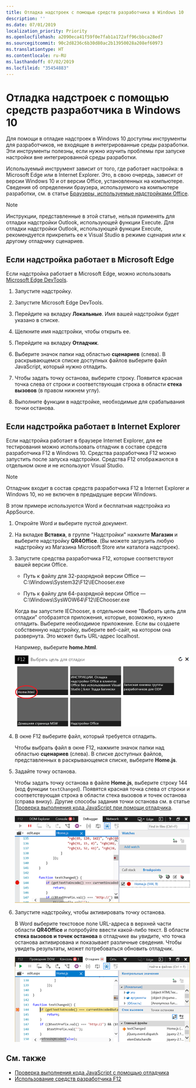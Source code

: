```yaml
---
title: Отладка надстроек с помощью средств разработчика в Windows 10
description: ''
ms.date: 07/01/2019
localization_priority: Priority
ms.openlocfilehash: a2090eca41f59f0e7fab1a172aff96cbbca28ed7
ms.sourcegitcommit: 90c2d8236c6b30d80ac2b13950028a208ef60973
ms.translationtype: HT
ms.contentlocale: ru-RU
ms.lasthandoff: 07/02/2019
ms.locfileid: "35454883"
---
```

# <a name="debug-add-ins-using-developer-tools-on-windows-10"></a>Отладка надстроек с помощью средств разработчика в Windows 10

Для помощи в отладке надстроек в Windows 10 доступны инструменты для разработчиков, не входящие в интегрированные среды разработки. Эти инструменты полезны, если нужно изучить проблемы при запуске настройки вне интегрированной среды разработки.

Используемый инструмент зависит от того, где работает настройка: в Microsoft Edge или в Internet Explorer. Это, в свою очередь, зависит от версии Windows 10 и от версии Office, установленных на компьютере. Сведения об определении браузера, используемого на компьютере разработки, см. в статье [Браузеры, используемые надстройками Office](../concepts/browsers-used-by-office-web-add-ins.md). 


> [!NOTE]
> Инструкции, представленные в этой статье, нельзя применять для отладки надстройки Outlook, использующей функции Execute. Для отладки надстройки Outlook, использующей функции Execute, рекомендуется прикрепить ее к Visual Studio в режиме сценария или к другому отладчику сценариев.

## <a name="when-the-add-in-is-running-in-edge"></a>Если надстройка работает в Microsoft Edge

Если надстройка работает в Microsoft Edge, можно использовать [Microsoft Edge DevTools](https://www.microsoft.com/p/microsoft-edge-devtools-preview/9mzbfrmz0mnj?activetab=pivot%3Aoverviewtab). 

1. Запустите надстройку. 

2. Запустите Microsoft Edge DevTools.

3. Перейдите на вкладку **Локальные**. Имя вашей надстройки будет указано в списке.

4. Щелкните имя надстройки, чтобы открыть ее.

5. Перейдите на вкладку **Отладчик**. 

6. Выберите значок папки над областью **сценариев** (слева). В раскрывающемся списке доступных файлов выберите файл JavaScript, который нужно отладить.

7. Чтобы задать точку останова, выберите строку. Появится красная точка слева от строки и соответствующая строка в области **стека вызовов** (в правом нижнем углу).

8. Выполните функции в надстройке, необходимые для срабатывания точки останова.

## <a name="when-the-add-in-is-running-in-internet-explorer"></a>Если надстройка работает в Internet Explorer

Если надстройка работает в браузере Internet Explorer, для ее тестирования можно использовать отладчик в составе средств разработчика F12 в Windows 10. Средства разработчика F12 можно запустить после запуска надстройки. Средства F12 отображаются в отдельном окне и не используют Visual Studio.

> [!NOTE]
> Отладчик входит в состав средств разработчика F12 в Internet Explorer и Windows 10, но не включен в предыдущие версии Windows. 

В этом примере используются Word и бесплатная надстройка из AppSource.

1. Откройте Word и выберите пустой документ.  
    
2. На вкладке **Вставка**, в группе "Надстройки" нажмите **Магазин** и выберите надстройку **QR4Office**. (Вы можете загрузить любую надстройку из Магазина Microsoft Store или каталога надстроек).
    
3. Запустите средства разработчика F12, которые соответствуют вашей версии Office.
    
   - Путь к файлу для 32-разрядной версии Office — C:\Windows\System32\F12\IEChooser.exe
    
   - Путь к файлу для 64-разрядной версии Office — C:\Windows\SysWOW64\F12\IEChooser.exe
    
   Когда вы запустите IEChooser, в отдельном окне "Выбрать цель для отладки" отобразятся приложения, которые, возможно, нужно отладить. Выберите необходимое приложение. Если вы создаете собственную надстройку, выберите веб-сайт, на котором она развернута. Это может быть URL-адрес localhost. 
    
   Например, выберите **home.html**. 
    
   ![Экран IEChooser с выделенной надстройкой](../images/choose-target-to-debug.png)

4. В окне F12 выберите файл, который требуется отладить.
    
   Чтобы выбрать файл в окне F12, нажмите значок папки над областью **сценариев** (слева). В списке доступных файлов, представленных в раскрывающемся списке, выберите **Home.js**.
    
5. Задайте точку останова.
    
   Чтобы задать точку останова в файле **Home.js**, выберите строку 144 (код функции `textChanged`). Появятся красная точка слева от строки и соответствующая строка в области стека вызовов и точек останова (справа внизу). Другие способы задания точки останова см. в статье [Проверка выполнения кода JavaScript при помощи отладчика](/previous-versions/windows/internet-explorer/ie-developer/samples/dn255007(v=vs.85)). 
    
   ![Отладчик с точкой останова в файле home.js](../images/debugger-home-js-02.png)

6. Запустите надстройку, чтобы активировать точку останова.
    
   В Word выберите текстовое поле URL-адреса в верхней части области **QR4Office** и попробуйте ввести какой-либо текст. В области **стека вызовов и точек останова** в отладчике вы увидите, что точка останова активирована и показывает различные сведения. Чтобы увидеть результаты, может потребоваться обновить отладчик.
    
   ![Отладчик с результатами из сработавшей точки останова](../images/debugger-home-js-01.png)


## <a name="see-also"></a>См. также

- [Проверка выполнения кода JavaScript с помощью отладчика](/previous-versions/windows/internet-explorer/ie-developer/samples/dn255007(v=vs.85))
- [Использование средств разработчика F12](/previous-versions/windows/internet-explorer/ie-developer/samples/bg182326(v=vs.85))
